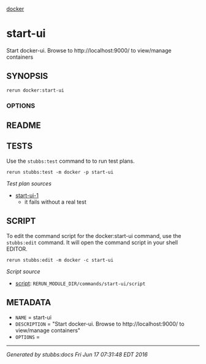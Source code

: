 [docker](../../index.md)
# start-ui 

Start docker-ui. Browse to http://localhost:9000/ to view/manage containers

## SYNOPSIS

    rerun docker:start-ui 

### OPTIONS



## README



## TESTS

Use the `stubbs:test` command to to run test plans.

    rerun stubbs:test -m docker -p start-ui

*Test plan sources*

* [start-ui-1](../../tests/start-ui-1.md)
  * it fails without a real test

## SCRIPT

To edit the command script for the docker:start-ui command, 
use the `stubbs:edit`
command. It will open the command script in your shell EDITOR.

    rerun stubbs:edit -m docker -c start-ui

*Script source*

* [script](script.md): `RERUN_MODULE_DIR/commands/start-ui/script`

## METADATA

* `NAME` = start-ui
* `DESCRIPTION` = "Start docker-ui.  Browse to http://localhost:9000/ to view/manage containers"
* `OPTIONS` = 

----

*Generated by stubbs:docs Fri Jun 17 07:31:48 EDT 2016*

